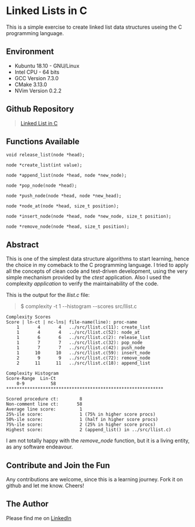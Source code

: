 # Linked Lists in C

This is a simple exercise to create linked list data structures useing the C programming language.

## Environment

- Kubuntu 18.10 - GNU/Linux
- Intel CPU - 64 bits
- GCC Version 7.3.0
- CMake 3.13.0
- NVim Version 0.2.2

## Github Repository

> [Linked List in C](https://github.com/guscastles/clinkedlist)

## Functions Available


```
void release_list(node *head);

node *create_list(int value);

node *append_list(node *head, node *new_node);

node *pop_node(node *head);

node *push_node(node *head, node *new_head);

node *node_at(node *head, size_t position);

node *insert_node(node *head, node *new_node, size_t position);

node *remove_node(node *head, size_t position);
```

## Abstract

This is one of the simplest data structure algorithms to start learning, hence the choice in my comeback to the C programming language. I tried to apply all the concepts of clean code and test-driven development, using the very simple mechanism provided by the *ctest* application. Also I used the complexity *application* to verify the maintainability of the code.

This is the output for the *llist.c* file:

> $ complexity  -t 1 --histogram --scores src/llist.c

```
Complexity Scores
Score | ln-ct | nc-lns| file-name(line): proc-name
    1       4       4   ../src/llist.c(11): create_list
    1       4       4   ../src/llist.c(52): node_at
    1       6       6   ../src/llist.c(2): release_list
    1       7       7   ../src/llist.c(32): pop_node
    1       7       7   ../src/llist.c(42): push_node
    1      10      10   ../src/llist.c(59): insert_node
    2       9       9   ../src/llist.c(72): remove_node
    2      11      11   ../src/llist.c(18): append_list

Complexity Histogram
Score-Range  Lin-Ct
    0-9          58 ************************************************************

Scored procedure ct:        8
Non-comment line ct:       58
Average line score:         1
25%-ile score:              1 (75% in higher score procs)
50%-ile score:              1 (half in higher score procs)
75%-ile score:              2 (25% in higher score procs)
Highest score:              2 (append_list() in ../src/llist.c)
```

I am not totally happy with the *remove_node* function, but it is a living entity, as any software endeavour.

## Contribute and Join the Fun

Any contributions are welcome, since this is a learning journey. Fork it on github and let me know. Cheers!

## The Author

Please find me on [LinkedIn][1]

[1]: https://linkedin.com/in/guscastles

